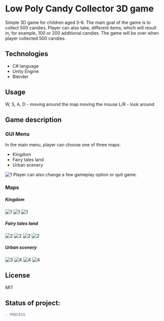 # Low Poly Candy Collector 3D game

Simple 3D game for children aged 3-6. The main goal of the game is to collect 500 candies. Player can also take, different items, which will result in, for example, 100 or 200 additional candies. The game will be over when player collected 500 candies. 

## Technologies

* C# language
* Unity Engine
* Blender 

## Usage
W, S, A, D - moving around the map
moving the mouse L/R - look around

## Game description
### GUI Menu
In the main menu, player can choose one of three maps:
* Kingdom
* Fairy tales land
* Urban scenery

![1](https://github.com/krygo-dev/candy-collector-3D/blob/master/screenshots/menu.png?raw=true)
Player can also change a few gameplay option or quit game.
### Maps
##### Kingdom
![1](https://github.com/krygo-dev/candy-collector-3D/blob/master/screenshots/ss%2008.52.31.png?raw=true)
![1](https://github.com/krygo-dev/candy-collector-3D/blob/master/screenshots/ss%2008.38.11.png?raw=true)
![1](https://github.com/krygo-dev/candy-collector-3D/blob/master/screenshots/ss%2008.40.10.png?raw=true)
##### Fairy tales land
![2](https://github.com/krygo-dev/candy-collector-3D/blob/master/screenshots/ss%2008.19.42.png?raw=true)
![2](https://github.com/krygo-dev/candy-collector-3D/blob/master/screenshots/ss%2008.20.16.png?raw=true)
![2](https://github.com/krygo-dev/candy-collector-3D/blob/master/screenshots/ss%2008.23.44.png?raw=true)
![2](https://github.com/krygo-dev/candy-collector-3D/blob/master/screenshots/ss%2008.25.58.png?raw=true)
##### Urban scenery
![3](https://github.com/krygo-dev/candy-collector-3D/blob/master/screenshots/ss%2007.54.19.png?raw=true)
![4](https://github.com/krygo-dev/candy-collector-3D/blob/master/screenshots/ss%2007.56.21.png?raw=true)
![4](https://github.com/krygo-dev/candy-collector-3D/blob/master/screenshots/ss%2007.57.51.png?raw=true)
![4](https://github.com/krygo-dev/candy-collector-3D/blob/master/screenshots/ss%2007.58.31.png?raw=true)

License
----

MIT

## Status of project: 
```diff 
- PROCESS
```
